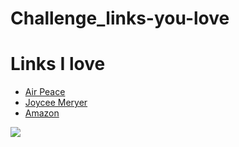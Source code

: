# Challenge_links-you-love
<!DOCTYPE html>
<html>
    <head>
        <meta charset="utf-8">
        <title>Challenge: Links you love</title>
    </head>
    <body>
        <h1>Links I love</h1>
        <ul>
            <li><a href="https://flyairpeace.com/"/a>Air Peace</li>
            <li><a href="https://joycemeyer.org/DailyDevo"/a>Joycee Meryer</li>
            <li><a href="https://www.amazon.com/"/a>Amazon</li>
        </ul>
        <img src="https://www.kasandbox.org/programming-images/cute/Heart.png">
    </body>
</html>
